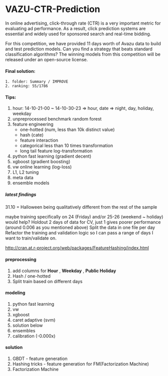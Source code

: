 VAZU-CTR-Prediction
===================

In online advertising, click-through rate (CTR) is a very important metric for evaluating ad performance. As a result, click prediction systems are essential and widely used for sponsored search and real-time bidding. 

For this competition, we have provided 11 days worth of Avazu data to build and test prediction models. Can you find a strategy that beats standard classification algorithms? The winning models from this competition will be released under an open-source license.

#### Final solution:
	1. folder: Summary / IMPROVE
	2. ranking: 55/1786


#### Tips:
1. hour: 14-10-21-00 ~ 14-10-30-23 => hour, date => night, day, holiday, weekday
2. unpreprocessed benchmark random forest
3. feature engineering
	- one-hotted (num, less than 10k distinct value) 
	- hash (cate) 
	- feature interaction 
	- categorical less than 10 times transformation
	- long tail feature log-transformation
4. python fast learning (gradient decent)
5. xgboost (gradient boosting)
6. vw online learning (log-loss)
7. L1, L2 tuning
8. meta data
9. ensemble models

##### latest findings
31.10 = Halloween being qualitatively different from the rest of the sample

maybe training specifically on 24 (Friday) and/or 25-26 (weekend ~ holiday) would help?
Holdout 2 days of data for CV, just 1 gives poorer performance (around 0.006 as you mentioned above)
Split the data in one file per day
Refactor the training and validation logic so I can pass a range of days I want to train/validate on.

http://cran.at.r-project.org/web/packages/FeatureHashing/index.html

#### preprocessing
1. add columns for <b>Hour</b> , <b>Weekday</b> , <b>Public Holiday</b>
2. Hash / one-hotted
3. Split train based on different days

#### modeling
1. python fast learning
2. vw
3. xgboost
4. caret adaptive (svm)
5. solution below
6. ensembles
7. calibration (-0.000x)

#### solution
1. GBDT - feature generation
2. Hashing tricks - feature generation for FM(Factorization Machine)
3. Factorization Machine
